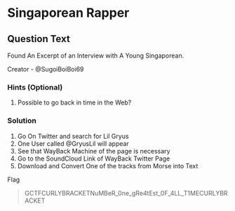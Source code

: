 # Singaporean Rapper </br>

## Question Text

Found An Excerpt of an Interview with A Young Singaporean.

Creator - @SugoiBoiBoi69 </br>

### Hints (Optional)
1. Possible to go back in time in the Web? </br>

### Solution
1. Go On Twitter and search for Lil Gryus
2. One User called @GryusLil will appear
3. See that WayBack Machine of the page is necessary
4. Go to the SoundCloud Link of WayBack Twitter Page
5. Download and Convert One of the tracks from Morse into Text</br>

Flag
> GCTFCURLYBRACKETNuMBeR_0ne_gRe4tEst_0F_4LL_T1MECURLYBRACKET
